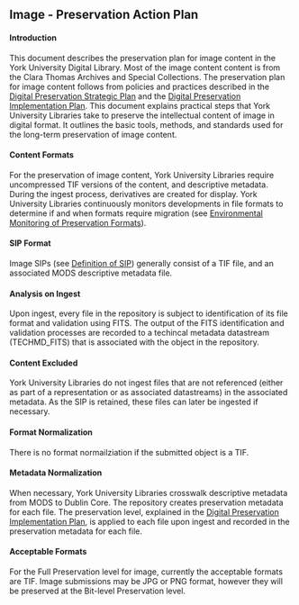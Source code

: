## Image - Preservation Action Plan

#### Introduction

This document describes the preservation plan for image content in the York University Digital Library. Most of the image content content is from the Clara Thomas Archives and Special Collections. The preservation plan for image content follows from policies and practices described in the [Digital Preservation Strategic Plan](http://digital.library.yorku.ca/documentation/digital-preservation-implementation-plan) and the [Digital Preservation Implementation Plan](http://digital.library.yorku.ca/documentation/digital-preservation-implementation-plan). This document explains practical steps that York University Libraries take to preserve the intellectual content of image in digital format. It outlines the basic tools, methods, and standards used for the long-term preservation of image content.

#### Content Formats

For the preservation of image content, York University Libraries require uncompressed TIF versions of the content, and descriptive metadata. During the ingest process, derivatives are created for display. York University Libraries continuously monitors developments in file formats to determine if and when formats require migration (see [Environmental Monitoring of Preservation Formats](http://digital.library.yorku.ca/documentation/environmental-monitoring-preservation-formats)).

#### SIP Format

Image SIPs (see [Definition of SIP](http://digital.library.yorku.ca/content/definition-sip)) generally consist of a TIF file, and an associated MODS descriptive metadata file.

#### Analysis on Ingest

Upon ingest, every file in the repository is subject to identification of its file format and validation using FITS. The output of the FITS identification and validation processes are recorded to a techincal metadata datastream (TECHMD_FITS) that is associated with the object in the repository.

#### Content Excluded

York University Libraries do not ingest files that are not referenced (either as part of a representation or as associated datastreams) in the associated metadata. As the SIP is retained, these files can later be ingested if necessary.

#### Format Normalization

There is no format normailziation if the submitted object is a TIF.

#### Metadata Normalization

When necessary, York University Libraries crosswalk descriptive metadata from MODS to Dublin Core. The repository creates preservation metadata for each file. The preservation level, explained in the [Digital Preservation Implementation Plan](http://digital.library.yorku.ca/content/digital-preservation-implementation-plan), is applied to each file upon ingest and recorded in the preservation metadata for each file.

#### Acceptable Formats

For the Full Preservation level for image, currently the acceptable formats are TIF. Image submissions may be JPG or PNG format, however they will be preserved at the Bit-level Preservation level.

